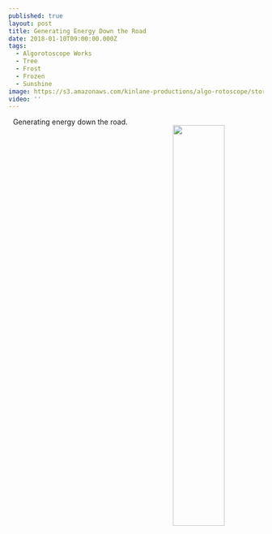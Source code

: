 ```yaml
---
published: true
layout: post
title: Generating Energy Down the Road
date: 2018-01-10T09:00:00.000Z
tags:
  - Algorotoscope Works
  - Tree
  - Frost
  - Frozen
  - Sunshine
image: https://s3.amazonaws.com/kinlane-productions/algo-rotoscope/stories/machine-road_light_dali.jpg
video: ''
---
```

<p align="center"><img src="{{ page.image }}" width="45%" align="right" style="padding: 15px;" /></p>
<center>Generating energy down the road.</center>
